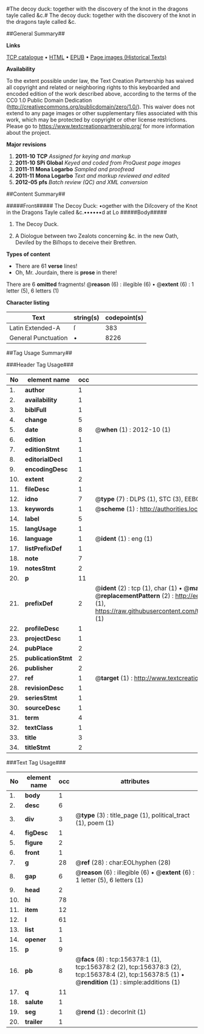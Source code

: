 #The decoy duck: together with the discovery of the knot in the dragons tayle called &c.#
The decoy duck: together with the discovery of the knot in the dragons tayle called &c.

##General Summary##

**Links**

[TCP catalogue](http://www.ota.ox.ac.uk/tcp/)  • 
[HTML](http://tei.it.ox.ac.uk/tcp/Texts-HTML/free/A82/A82269.html)  • 
[EPUB](http://tei.it.ox.ac.uk/tcp/Texts-EPUB/free/A82/A82269.epub) • 
[Page images (Historical Texts)](https://historicaltexts.jisc.ac.uk/eebo-99871682e)

**Availability**

To the extent possible under law, the Text Creation Partnership has waived all copyright and related or neighboring rights to this keyboarded and encoded edition of the work described above, according to the terms of the CC0 1.0 Public Domain Dedication (http://creativecommons.org/publicdomain/zero/1.0/). This waiver does not extend to any page images or other supplementary files associated with this work, which may be protected by copyright or other license restrictions. Please go to https://www.textcreationpartnership.org/ for more information about the project.

**Major revisions**

1. __2011-10__ __TCP__ *Assigned for keying and markup*
1. __2011-10__ __SPi Global__ *Keyed and coded from ProQuest page images*
1. __2011-11__ __Mona Logarbo__ *Sampled and proofread*
1. __2011-11__ __Mona Logarbo__ *Text and markup reviewed and edited*
1. __2012-05__ __pfs__ *Batch review (QC) and XML conversion*

##Content Summary##

#####Front#####
The Decoy Duck: •ogether with the Diſcovery of the Knot in the Dragons Tayle called &c.••••••d at Lo
#####Body#####

1. The Decoy Duck.

1. A Diologue between two Zealots concerning &c. in the new Oath, Deviſed by the Biſhops to deceive their Brethren.

**Types of content**

  * There are 61 **verse** lines!
  * Oh, Mr. Jourdain, there is **prose** in there!

There are 6 **omitted** fragments! 
 @__reason__ (6) : illegible (6)  •  @__extent__ (6) : 1 letter (5), 6 letters (1)

**Character listing**


|Text|string(s)|codepoint(s)|
|---|---|---|
|Latin Extended-A|ſ|383|
|General Punctuation|•|8226|

##Tag Usage Summary##

###Header Tag Usage###

|No|element name|occ|attributes|
|---|---|---|---|
|1.|__author__|1||
|2.|__availability__|1||
|3.|__biblFull__|1||
|4.|__change__|5||
|5.|__date__|8| @__when__ (1) : 2012-10 (1)|
|6.|__edition__|1||
|7.|__editionStmt__|1||
|8.|__editorialDecl__|1||
|9.|__encodingDesc__|1||
|10.|__extent__|2||
|11.|__fileDesc__|1||
|12.|__idno__|7| @__type__ (7) : DLPS (1), STC (3), EEBO-CITATION (1), PROQUEST (1), VID (1)|
|13.|__keywords__|1| @__scheme__ (1) : http://authorities.loc.gov/ (1)|
|14.|__label__|5||
|15.|__langUsage__|1||
|16.|__language__|1| @__ident__ (1) : eng (1)|
|17.|__listPrefixDef__|1||
|18.|__note__|7||
|19.|__notesStmt__|2||
|20.|__p__|11||
|21.|__prefixDef__|2| @__ident__ (2) : tcp (1), char (1)  •  @__matchPattern__ (2) : ([0-9\-]+):([0-9IVX]+) (1), (.+) (1)  •  @__replacementPattern__ (2) : http://eebo.chadwyck.com/downloadtiff?vid=$1&page=$2 (1), https://raw.githubusercontent.com/textcreationpartnership/Texts/master/tcpchars.xml#$1 (1)|
|22.|__profileDesc__|1||
|23.|__projectDesc__|1||
|24.|__pubPlace__|2||
|25.|__publicationStmt__|2||
|26.|__publisher__|2||
|27.|__ref__|1| @__target__ (1) : http://www.textcreationpartnership.org/docs/. (1)|
|28.|__revisionDesc__|1||
|29.|__seriesStmt__|1||
|30.|__sourceDesc__|1||
|31.|__term__|4||
|32.|__textClass__|1||
|33.|__title__|3||
|34.|__titleStmt__|2||


###Text Tag Usage###

|No|element name|occ|attributes|
|---|---|---|---|
|1.|__body__|1||
|2.|__desc__|6||
|3.|__div__|3| @__type__ (3) : title_page (1), political_tract (1), poem (1)|
|4.|__figDesc__|1||
|5.|__figure__|2||
|6.|__front__|1||
|7.|__g__|28| @__ref__ (28) : char:EOLhyphen (28)|
|8.|__gap__|6| @__reason__ (6) : illegible (6)  •  @__extent__ (6) : 1 letter (5), 6 letters (1)|
|9.|__head__|2||
|10.|__hi__|78||
|11.|__item__|12||
|12.|__l__|61||
|13.|__list__|1||
|14.|__opener__|1||
|15.|__p__|9||
|16.|__pb__|8| @__facs__ (8) : tcp:156378:1 (1), tcp:156378:2 (2), tcp:156378:3 (2), tcp:156378:4 (2), tcp:156378:5 (1)  •  @__rendition__ (1) : simple:additions (1)|
|17.|__q__|11||
|18.|__salute__|1||
|19.|__seg__|1| @__rend__ (1) : decorInit (1)|
|20.|__trailer__|1||
